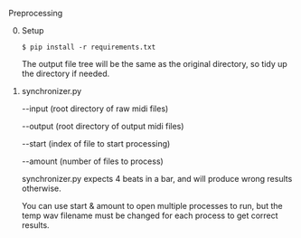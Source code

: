 Preprocessing

0. Setup

   `$ pip install -r requirements.txt`

   The output file tree will be the same as the original directory, so tidy up the directory if needed.

1. synchronizer.py 

   --input (root directory of raw midi files)

   --output (root directory of output midi files) 

   --start (index of file to start processing)

   --amount (number of files to process)
   
   synchronizer.py expects 4 beats in a bar, and will produce wrong results otherwise.

   You can use start & amount to open multiple processes to run, but the temp wav filename must be changed for each process to get correct results.
